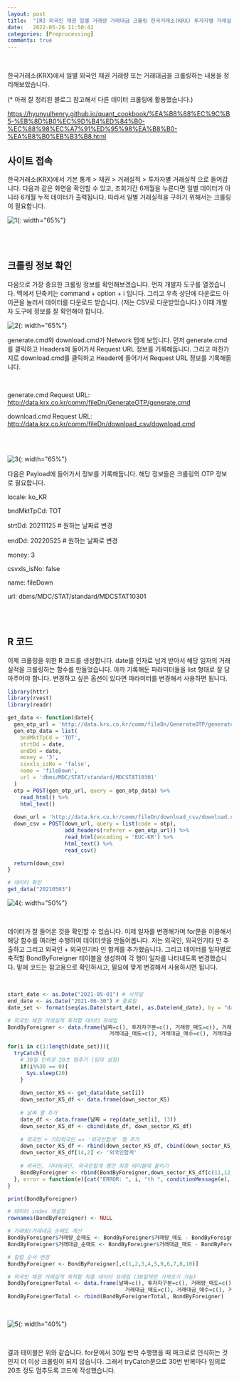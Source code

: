```yaml
---
layout: post
title:  "[R] 외국인 채권 일별 거래량 거래대금 크롤링 한국거래소(KRX) 투자자별 거래실적 / httr, rvest, readr"
date:   2022-05-26 11:50:42
categories: [Preprocessing]
comments: true
---
```

<br>

한국거래소(KRX)에서 일별 외국인 채권 거래량 또는 거래대금을 크롤링하는 내용을 정리해보았습니다.

(* 아래 잘 정리된 블로그 참고해서 다른 데이터 크롤링에 활용했습니다.)  

https://hyunyulhenry.github.io/quant_cookbook/%EA%B8%88%EC%9C%B5-%EB%8D%B0%EC%9D%B4%ED%84%B0-%EC%88%98%EC%A7%91%ED%95%98%EA%B8%B0-%EA%B8%B0%EB%B3%B8.html


## 사이트 접속

한국거래소(KRX)에서 기본 통계 > 채권 > 거래실적 > 투자자별 거래실적 으로 들어갑니다. 다음과 같은 화면을 확인할 수 있고, 조회기간 6개월을 누른다면 일별 데이터가 아니라 6개월 누적 데이터가 출력됩니다. 따라서 일별 거래실적을 구하기 위해서는 크롤링이 필요합니다.


![1](/!contents_plot/2022-05-22-crawling1-1.jpg){: width="65%"}

<br>
<br>

## 크롤링 정보 확인

다음으로 가장 중요한 크롤링 정보를 확인해보겠습니다. 먼저 개발자 도구를 열겠습니다. 맥에서 단축키는 command + option + i 입니다. 그리고 우측 상단에 다운로드 아이콘을 눌러서 데이터를 다운로드 받습니다. (저는 CSV로 다운받았습니다.) 이때 개발자 도구에 정보를 잘 확인해야 합니다.

![2](/!contents_plot/2022-05-22-crawling1-2.jpg){: width="65%"}

generate.cmd와 download.cmd가 Network 탭에 보입니다. 먼저 generate.cmd를 클릭하고 Headers에 들어가서 Request URL 정보를 기록해둡니다. 그리고 마찬가지로 download.cmd를 클릭하고 Header에 들어가서 Request URL 정보를 기록해둡니다.

<br>

generate.cmd Request URL: http://data.krx.co.kr/comm/fileDn/GenerateOTP/generate.cmd

download.cmd Request URL: http://data.krx.co.kr/comm/fileDn/download_csv/download.cmd

<br>
<br>

![3](/!contents_plot/2022-05-22-crawling1-3.jpg){: width="65%"}

다음은 Payload에 들어가서 정보를 기록해둡니다. 해당 정보들은 크롤링의 OTP 정보로 필요합니다.

locale: ko_KR

bndMktTpCd: TOT

strtDd: 20211125 # 원하는 날짜료 변경

endDd: 20220525 # 원하는 날짜로 변경

money: 3

csvxls_isNo: false

name: fileDown

url: dbms/MDC/STAT/standard/MDCSTAT10301

<br>
<br>

## R 코드

이제 크롤링을 위한 R 코드를 생성합니다. date를 인자로 넘겨 받아서 해당 일자의 거래실적을 크롤링하는 함수를 만들었습니다. 아까 기록해둔 파라미터들을 list 형태로 잘 담아주어야 합니다. 변경하고 싶은 옵션이 있다면 파라미터를 변경해서 사용하면 됩니다.

```R
library(httr)
library(rvest)
library(readr)

get_data <- function(date){
  gen_otp_url = 'http://data.krx.co.kr/comm/fileDn/GenerateOTP/generate.cmd'
  gen_otp_data = list(
    bndMktTpCd = 'TOT',
    strtDd = date,
    endDd = date,
    money = '3',
    csvxls_isNo = 'false',
    name = 'fileDown',
    url = 'dbms/MDC/STAT/standard/MDCSTAT10301'
  )
  otp = POST(gen_otp_url, query = gen_otp_data) %>%
    read_html() %>%
    html_text()
  
  down_url = 'http://data.krx.co.kr/comm/fileDn/download_csv/download.cmd'
  down_csv = POST(down_url, query = list(code = otp),
                  add_headers(referer = gen_otp_url)) %>%
                  read_html(encoding = 'EUC-KR') %>%
                  html_text() %>%
                  read_csv()

  return(down_csv)
}

# 데이터 확인
get_data("20210503")
```

![4](/!contents_plot/2022-05-22-crawling1-4.jpg){: width="50%"}

<br>

데이터가 잘 들어온 것을 확인할 수 있습니다. 이제 일자를 변경해가며 for문을 이용해서 해당 함수를 여러번 수행하여 데이터셋을 만들어봅니다. 저는 외국인, 외국인기타 만 추출하고 그리고 외국인 + 외국인기타 인 합계를 추가했습니다. 그리고 데이터를 일자별로 축적할 BondByForeigner 테이블을 생성하여 각 행이 일자를 나타내도록 변경했습니다. 밑에 코드는 참고용으로 확인하시고, 필요에 맞게 변경해서 사용하시면 됩니다.

<br>

```R
start_date <- as.Date("2021-05-01") # 시작일
end_date <- as.Date("2021-06-30") # 종료일
date_set <- format(seq(as.Date(start_date), as.Date(end_date), by = "day"), format="%Y%m%d") # 데이터 가져올 일련의 날짜 생성

# 외국인 채권 거래실적 축적할 데이터 프레임
BondByForeigner <- data.frame(날짜=c(), 투자자구분=c(), 거래량_매도=c(), 거래량_매수=c(), 거래량_순매수=c(), 
                                거래대금_매도=c(), 거래대금_매수=c(), 거래대금_순매수=c())

for(i in c(1:length(date_set))){
  tryCatch({
    # 30일 단위로 20초 멈추기 (임의 설정)
    if(i%%30 == 0){
      Sys.sleep(20)
    }
      
    down_sector_KS <- get_data(date_set[i])
    down_sector_KS_df <- data.frame(down_sector_KS)
    
    # 날짜 열 추가
    date_df <- data.frame(날짜 = rep(date_set[i], 13))
    down_sector_KS_df <- cbind(date_df, down_sector_KS_df)
    
    # 외국인 + 기타외국인 => '외국인합계' 행 추가
    down_sector_KS_df <- rbind(down_sector_KS_df, cbind(down_sector_KS_df[11,1:2], (down_sector_KS_df[11,3:8] + down_sector_KS_df[12,3:8])))
    down_sector_KS_df[14,2] <- '외국인합계'
    
    # 외국인, 기타외국인, 외국인합계 행만 최종 테이블에 붙이기
    BondByForeigner <- rbind(BondByForeigner,down_sector_KS_df[c(11,12,14),])
  }, error = function(e){cat("ERROR: ", i, "th ", conditionMessage(e), "\n")})
}

print(BondByForeigner)

# 데이터 index 재설정
rownames(BondByForeigner) <- NULL

# 거래량/거래대금 순매도 계산
BondByForeigner$거래량_순매도 <- BondByForeigner$거래량_매도 - BondByForeigner$거래량_매수
BondByForeigner$거래대금_순매도 <- BondByForeigner$거래대금_매도 - BondByForeigner$거래대금_매수

# 컬럼 순서 변경
BondByForeigner <- BondByForeigner[,c(1,2,3,4,5,9,6,7,8,10)]

# 외국인 채권 거래실적 축적할 최종 데이터 프레임 (30일씩만 가져오기 가능)
BondByForeignerTotal <- data.frame(날짜=c(), 투자자구분=c(), 거래량_매도=c(), 거래량_매수=c(), 거래량_순매수=c(),
                                     거래대금_매도=c(), 거래대금_매수=c(), 거래대금_순매수=c())
BondByForeignerTotal <- rbind(BondByForeignerTotal, BondByForeigner)
```

<br>

![5](/!contents_plot/2022-05-22-crawling1-5.jpg){: width="40%"}

<br>

결과 테이블은 위와 같습니다. for문에서 30일 반복 수행했을 때 매크로로 인식하는 것인지 더 이상 크롤링이 되지 않습니다. 그래서 tryCatch문으로 30번 반복마다 임의로 20초 정도 멈추도록 코드에 작성했습니다.

<br><br>
